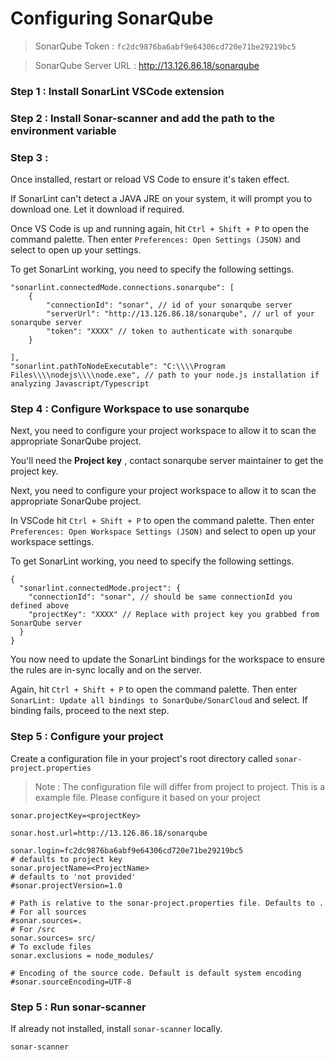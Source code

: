 # Configuring SonarQube

> SonarQube Token : `fc2dc9876ba6abf9e64306cd720e71be29219bc5`

> SonarQube Server URL : http://13.126.86.18/sonarqube

### Step 1 : Install SonarLint VSCode extension

### Step 2 : Install Sonar-scanner and add the path to the environment variable

### Step 3 : 
Once installed, restart or reload VS Code to ensure it's taken effect.

If SonarLint can't detect a JAVA JRE on your system, it will prompt you to download one. Let it download if required.

Once VS Code is up and running again, hit `Ctrl + Shift + P` to open the command palette. Then enter `Preferences: Open Settings (JSON)` and select to open up your settings.

To get SonarLint working, you need to specify the following settings.

```
"sonarlint.connectedMode.connections.sonarqube": [
    { 
        "connectionId": "sonar", // id of your sonarqube server
        "serverUrl": "http://13.126.86.18/sonarqube", // url of your sonarqube server
        "token": "XXXX" // token to authenticate with sonarqube
    }

],
"sonarlint.pathToNodeExecutable": "C:\\\\Program Files\\\\nodejs\\\\node.exe", // path to your node.js installation if analyzing Javascript/Typescript
```


### Step 4 : Configure Workspace to use sonarqube

Next, you need to configure your project workspace to allow it to scan the appropriate SonarQube project.

You'll need the **Project key** , contact sonarqube server maintainer to get the project key.

Next, you need to configure your project workspace to allow it to scan the appropriate SonarQube project.

In VSCode hit `Ctrl + Shift + P` to open the command palette. Then enter `Preferences: Open Workspace Settings (JSON)` and select to open up your workspace settings.

To get SonarLint working, you need to specify the following settings.

```
{
  "sonarlint.connectedMode.project": {
    "connectionId": "sonar", // should be same connectionId you defined above
    "projectKey": "XXXX" // Replace with project key you grabbed from SonarQube server
  }
}
```

You now need to update the SonarLint bindings for the workspace to ensure the rules are in-sync locally and on the server.

Again, hit `Ctrl + Shift + P` to open the command palette. Then enter `SonarLint: Update all bindings to SonarQube/SonarCloud` and select. If binding fails, proceed to the next step.


### Step 5 : Configure your project
Create a configuration file in your project's root directory called `sonar-project.properties`
> Note : The configuration file will differ from project to project. This is a example file. Please configure it based on your project
```
sonar.projectKey=<projectKey>

sonar.host.url=http://13.126.86.18/sonarqube

sonar.login=fc2dc9876ba6abf9e64306cd720e71be29219bc5
# defaults to project key
sonar.projectName=<ProjectName>
# defaults to 'not provided'
#sonar.projectVersion=1.0
 
# Path is relative to the sonar-project.properties file. Defaults to .
# For all sources
#sonar.sources=.
# For /src
sonar.sources= src/
# To exclude files
sonar.exclusions = node_modules/
 
# Encoding of the source code. Default is default system encoding
#sonar.sourceEncoding=UTF-8
```

### Step 5 : Run sonar-scanner

If already not installed, install `sonar-scanner` locally.

```
sonar-scanner
```
